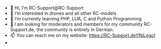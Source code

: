 - 👋 Hi, I’m RC-Support@RC-Support
- 👀 I’m interested in drones and all other RC-models
- 🌱 I’m currently learning PHP, LUA, C and Python Programming
- 💞️ I am looking for moderators and members for my community RC-Support.de, the community is entirely in German.
- 📫 You can reach me on my website: https://RC-Support.de![fbLogo]
- 



<!---
RC-Support/RC-Support is a ✨ special ✨ repository because its `README.md` (this file) appears on your GitHub profile.
You can click the Preview link to take a look at your changes.
--->
